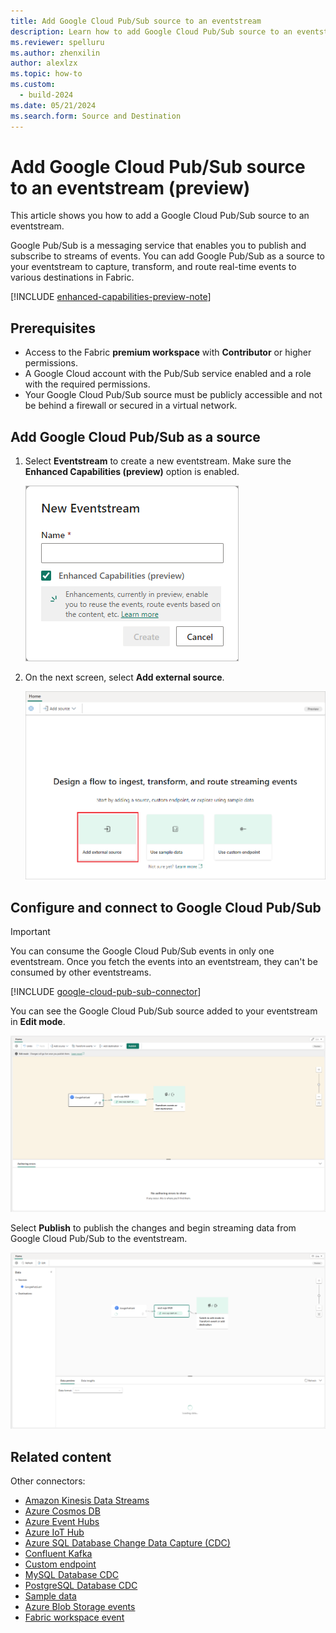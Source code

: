 ```yaml
---
title: Add Google Cloud Pub/Sub source to an eventstream
description: Learn how to add Google Cloud Pub/Sub source to an eventstream.
ms.reviewer: spelluru
ms.author: zhenxilin
author: alexlzx
ms.topic: how-to
ms.custom:
  - build-2024
ms.date: 05/21/2024
ms.search.form: Source and Destination
---
```


# Add Google Cloud Pub/Sub source to an eventstream (preview)

This article shows you how to add a Google Cloud Pub/Sub source to an eventstream. 

Google Pub/Sub is a messaging service that enables you to publish and subscribe to streams of events. You can add Google Pub/Sub as a source to your eventstream to capture, transform, and route real-time events to various destinations in Fabric.

[!INCLUDE [enhanced-capabilities-preview-note](./includes/enhanced-capabilities-preview-note.md)]

## Prerequisites

- Access to the Fabric **premium workspace** with **Contributor** or higher permissions.
- A Google Cloud account with the Pub/Sub service enabled and a role with the required permissions.
- Your Google Cloud Pub/Sub source must be publicly accessible and not be behind a firewall or secured in a virtual network.


## Add Google Cloud Pub/Sub as a source

1. Select **Eventstream** to create a new eventstream. Make sure the **Enhanced Capabilities (preview)** option is enabled.

   ![A screenshot of creating a new eventstream.](media/external-sources/new-eventstream.png)

1. On the next screen, select **Add external source**.

   ![A screenshot of selecting Add external source.](media/external-sources/add-external-source.png)

## Configure and connect to Google Cloud Pub/Sub

>[!IMPORTANT]
>You can consume the Google Cloud Pub/Sub events in only one eventstream. Once you fetch the events into an eventstream, they can't be consumed by other eventstreams.

[!INCLUDE [google-cloud-pub-sub-connector](./includes/google-cloud-pub-sub-source-connector.md)]

You can see the Google Cloud Pub/Sub source added to your eventstream in **Edit mode**.

   ![A screenshot of the added Google Cloud Pub/Sub source in Edit mode with the Publish button highlighted.](media/add-source-google-cloud-pub-sub/edit-mode.png)

Select **Publish** to publish the changes and begin streaming data from Google Cloud Pub/Sub to the eventstream.

   ![A screenshot of the published eventstream with Google Cloud Pub/Sub source in Live View.](media/add-source-google-cloud-pub-sub/live-view.png)

## Related content

Other connectors:

- [Amazon Kinesis Data Streams](add-source-amazon-kinesis-data-streams.md)
- [Azure Cosmos DB](add-source-azure-cosmos-db-change-data-capture.md)
- [Azure Event Hubs](add-source-azure-event-hubs.md)
- [Azure IoT Hub](add-source-azure-iot-hub.md)
- [Azure SQL Database Change Data Capture (CDC)](add-source-azure-sql-database-change-data-capture.md)
- [Confluent Kafka](add-source-confluent-kafka.md)
- [Custom endpoint](add-source-custom-app.md)
- [MySQL Database CDC](add-source-mysql-database-change-data-capture.md)
- [PostgreSQL Database CDC](add-source-postgresql-database-change-data-capture.md)
- [Sample data](add-source-sample-data.md)
- [Azure Blob Storage events](add-source-azure-blob-storage.md)
- [Fabric workspace event](add-source-fabric-workspace.md)
